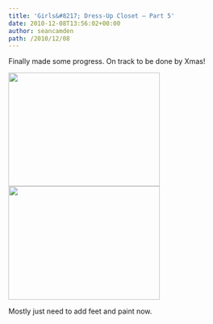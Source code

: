 ```yaml
---
title: 'Girls&#8217; Dress-Up Closet — Part 5'
date: 2010-12-08T13:56:02+00:00
author: seancamden
path: /2010/12/08
---
```

Finally made some progress. On track to be done by Xmas!
  
<img src="http://www.seancamden.com/wp-content/uploads/2010/12/2010-12-07-13.31.13-300x225.jpg" alt="" title="2010-12-07 13.31.13" width="300" height="225" class="alignnone size-medium wp-image-283" srcset="http://seancamden.cosm/wp-content/uploads/2010/12/2010-12-07-13.31.13-300x225.jpg 300w, http://seancamden.cosm/wp-content/uploads/2010/12/2010-12-07-13.31.13-1024x768.jpg 1024w" sizes="(max-width: 300px) 100vw, 300px" />
  
<img src="http://www.seancamden.com/wp-content/uploads/2010/12/2010-12-08-12.12.41-300x225.jpg" alt="" title="2010-12-08 12.12.41" width="300" height="225" class="alignnone size-medium wp-image-284" srcset="http://seancamden.cosm/wp-content/uploads/2010/12/2010-12-08-12.12.41-300x225.jpg 300w, http://seancamden.cosm/wp-content/uploads/2010/12/2010-12-08-12.12.41-1024x768.jpg 1024w" sizes="(max-width: 300px) 100vw, 300px" />
  
Mostly just need to add feet and paint now.